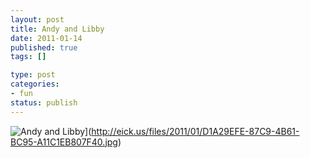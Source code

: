 ```yaml
--- 
layout: post
title: Andy and Libby
date: 2011-01-14
published: true
tags: []

type: post
categories: 
- fun
status: publish
---
```

![Andy and Libby](http://eick.us/files/2011/01/D1A29EFE-87C9-4B61-BC95-A11C1EB807F40.jpg)](http://eick.us/files/2011/01/D1A29EFE-87C9-4B61-BC95-A11C1EB807F40.jpg)
